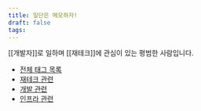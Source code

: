 ```yaml
---
title: 일단은 메모하자!
draft: false
tags:
---
```

[[개발자]]로 일하며 [[재테크]]에 관심이 있는 평범한 사람입니다.

- [전체 태그 목록](/tags/)
- [재테크 관련](/PersonalFinance/)
- [개발 관련](/dev)
- [인프라 관련](/infra)
